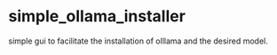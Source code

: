 # simple_ollama_installer
simple gui to facilitate the installation of olllama and the desired model. 
